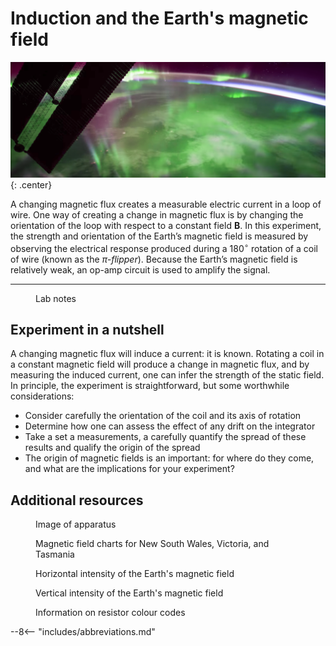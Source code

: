 # Induction and the Earth's magnetic field

![](induction/header.png){: .center}

A changing magnetic flux creates a measurable electric current in a loop of wire. One way of creating a change in magnetic flux is by changing the orientation of the loop with respect to a constant field $\mathbf{B}$. In this experiment, the strength and orientation of the Earth’s magnetic field is measured by observing the electrical response produced during a $180^{\circ}$ rotation of a coil of wire (known as the _$\pi$-flipper_). Because the Earth’s magnetic field is relatively weak, an op-amp circuit is used to amplify the signal.

---

<figure markdown>
<a href = 'Legacy/induction_notes.pdf'> <i class="fas fa-file-pdf fa-3x"></i> </a>
    <figcaption>Lab notes
    </figcaption>
</figure>

## Experiment in a nutshell

A changing magnetic flux will induce a current: it is known. Rotating a coil in a constant magnetic field will produce a change in magnetic flux, and by measuring the induced current, one can infer the strength of the static field. In principle, the experiment is straightforward, but some worthwhile considerations:

* Consider carefully the orientation of the coil and its axis of rotation
* Determine how one can assess the effect of any drift on the integrator
* Take a set a measurements, a carefully quantify the spread of these results and qualify the origin of the spread
* The origin of magnetic fields is an important: for where do they come, and what are the implications for your experiment?

## Additional resources

<figure markdown>
<a href = 'Legacy/induction_image.pdf'> <i class="fas fa-image fa-3x"></i> </a>
    <figcaption>Image of apparatus
    </figcaption>
</figure>

<figure markdown>
<a href = 'Legacy/B and W charts NSW Vic Tas.pdf'> <i class="fas fa-book-open fa-3x"></i> </a>
    <figcaption>Magnetic field charts for New South Wales, Victoria, and Tasmania
    </figcaption>
</figure>

<figure markdown>
<a href = 'Legacy/Geomagnetic fields horizontal.docx'> <i class="fas fa-book-open fa-3x"></i> </a>
    <figcaption>Horizontal intensity of the Earth's magnetic field
    </figcaption>
</figure>

<figure markdown>
<a href = 'Legacy/Magnetic fields vertical.docx'> <i class="fas fa-book-open fa-3x"></i> </a>
    <figcaption>Vertical intensity of the Earth's magnetic field
    </figcaption>
</figure>

<figure markdown>
<a href = 'Legacy/Resistor Colour Codes.pdf'> <i class="fas fa-book-open fa-3x"></i> </a>
    <figcaption>Information on resistor colour codes
    </figcaption>
</figure>

--8<-- "includes/abbreviations.md"
